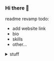 ### Hi there 👋

readme revamp todo:
- add website link
- bio
- skills
- other...

<details> 
  <summary>stuff</summary>
  
  <br/>
  
  ![](https://komarev.com/ghpvc/?username=zaeyyd&color=c842f5&style=for-the-badge&label=👀++PROFILE++VIEWS)

  [![](https://github-readme-stats.vercel.app/api?username=zaeyyd)](https://github.com/anuraghazra/github-readme-stats)
  
  <img title="🔥 Get streak stats for your profile at git.io/streak-stats" alt="zayyed's streak" src="https://github-readme-streak-stats.herokuapp.com/?user=zaeyyd&hide_border=false"/>
  
</details>




<!--
**zaeyyd/zaeyyd** is a ✨ _special_ ✨ repository because its `README.md` (this file) appears on your GitHub profile.

Here are some ideas to get you started:

- 🔭 I’m currently working on ...
- 🌱 I’m currently learning ...
- 👯 I’m looking to collaborate on ...
- 🤔 I’m looking for help with ...
- 💬 Ask me about ...
- 📫 How to reach me: ...
- 😄 Pronouns: ...
- ⚡ Fun fact: ...
-->
